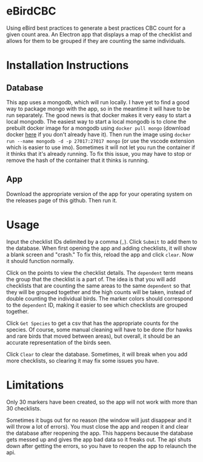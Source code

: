 # eBirdCBC
Using eBird best practices to generate a best practices CBC count for a given count area. An Electron app that displays a map of the checklist and allows for them to be grouped if they are counting the same individuals. 

# Installation Instructions
## Database
This app uses a mongodb, which will run locally. I have yet to find a good way to package mongo with the app, so in the meantime it will have to be run separately. The good news is that docker makes it very easy to start a local mongodb. The easiest way to start a local mongodb is to clone the prebuilt docker image for a mongodb using `docker pull mongo` (download docker [here](https://docs.docker.com/get-docker/) if you don't already have it). Then run the image using `docker run --name mongodb -d -p 27017:27017 mongo` (or use the vscode extension which is easier to use imo). Sometimes it will not let you run the container if it thinks that it's already running. To fix this issue, you may have to stop or remove the hash of the container that it thinks is running. 

## App
Download the appropriate version of the app for your operating system on the releases page of this github. Then run it. 

# Usage
Input the checklist IDs delimited by a comma (`,`). Click `Submit` to add them to the database. When first opening the app and adding checklists, it will show a blank screen and "crash." To fix this, reload the app and click `clear`. Now it should function normally. 

Click on the points to view the checklist details. The `dependent` term means the group that the checklist is a part of. The idea is that you will add checklists that are counting the same areas to the same `dependent` so that they will be grouped together and the high counts will be taken, instead of double counting the individual birds. The marker colors should correspond to the `dependent` ID, making it easier to see which checklists are grouped together. 

Click `Get Species` to get a csv that has the appropriate counts for the species. Of course, some manual cleaning will have to be done (for hawks and rare birds that moved between areas), but overall, it should be an accurate representation of the birds seen. 

Click `Clear` to clear the database. Sometimes, it will break when you add more checklists, so clearing it may fix some issues you have. 

# Limitations
Only 30 markers have been created, so the app will not work with more than 30 checklists.

Sometimes it bugs out for no reason (the window will just disappear and it will throw a lot of errors). You must close the app and reopen it and clear the database after reopening the app. This happens because the database gets messed up and gives the app bad data so it freaks out. The api shuts down after getting the errors, so you have to reopen the app to relaunch the api. 
